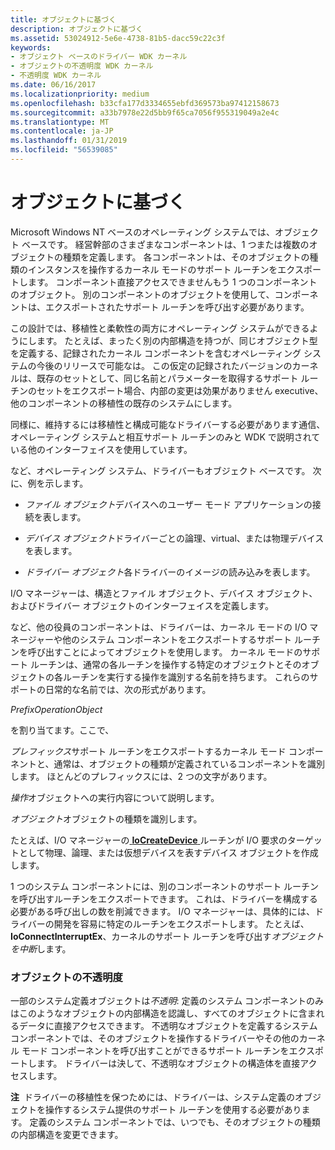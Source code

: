 ```yaml
---
title: オブジェクトに基づく
description: オブジェクトに基づく
ms.assetid: 53024912-5e6e-4738-81b5-dacc59c22c3f
keywords:
- オブジェクト ベースのドライバー WDK カーネル
- オブジェクトの不透明度 WDK カーネル
- 不透明度 WDK カーネル
ms.date: 06/16/2017
ms.localizationpriority: medium
ms.openlocfilehash: b33cfa177d3334655ebfd369573ba97412158673
ms.sourcegitcommit: a33b7978e22d5bb9f65ca7056f955319049a2e4c
ms.translationtype: MT
ms.contentlocale: ja-JP
ms.lasthandoff: 01/31/2019
ms.locfileid: "56539085"
---
```

# <a name="object-based"></a>オブジェクトに基づく





Microsoft Windows NT ベースのオペレーティング システムでは、オブジェクト ベースです。 経営幹部のさまざまなコンポーネントは、1 つまたは複数のオブジェクトの種類を定義します。 各コンポーネントは、そのオブジェクトの種類のインスタンスを操作するカーネル モードのサポート ルーチンをエクスポートします。 コンポーネント直接アクセスできませんもう 1 つのコンポーネントのオブジェクト。 別のコンポーネントのオブジェクトを使用して、コンポーネントは、エクスポートされたサポート ルーチンを呼び出す必要があります。

この設計では、移植性と柔軟性の両方にオペレーティング システムができるようにします。 たとえば、まったく別の内部構造を持つが、同じオブジェクト型を定義する、記録されたカーネル コンポーネントを含むオペレーティング システムの今後のリリースで可能なは。 この仮定の記録されたバージョンのカーネルは、既存のセットとして、同じ名前とパラメーターを取得するサポート ルーチンのセットをエクスポート場合、内部の変更は効果がありません executive、他のコンポーネントの移植性の既存のシステムにします。

同様に、維持するには移植性と構成可能なドライバーする必要があります通信、オペレーティング システムと相互サポート ルーチンのみと WDK で説明されている他のインターフェイスを使用しています。

など、オペレーティング システム、ドライバーもオブジェクト ベースです。 次に、例を示します。

-   *ファイル オブジェクト*デバイスへのユーザー モード アプリケーションの接続を表します。

-   *デバイス オブジェクト*ドライバーごとの論理、virtual、または物理デバイスを表します。

-   *ドライバー オブジェクト*各ドライバーのイメージの読み込みを表します。

I/O マネージャーは、構造とファイル オブジェクト、デバイス オブジェクト、およびドライバー オブジェクトのインターフェイスを定義します。

など、他の役員のコンポーネントは、ドライバーは、カーネル モードの I/O マネージャーや他のシステム コンポーネントをエクスポートするサポート ルーチンを呼び出すことによってオブジェクトを使用します。 カーネル モードのサポート ルーチンは、通常の各ルーチンを操作する特定のオブジェクトとそのオブジェクトの各ルーチンを実行する操作を識別する名前を持ちます。 これらのサポートの日常的な名前では、次の形式があります。

*PrefixOperationObject*

を割り当てます。ここで、

*プレフィックス*サポート ルーチンをエクスポートするカーネル モード コンポーネントと、通常は、オブジェクトの種類が定義されているコンポーネントを識別します。 ほとんどのプレフィックスには、2 つの文字があります。

*操作*オブジェクトへの実行内容について説明します。

*オブジェクト*オブジェクトの種類を識別します。

たとえば、I/O マネージャーの[ **IoCreateDevice** ](https://msdn.microsoft.com/library/windows/hardware/ff548397)ルーチンが I/O 要求のターゲットとして物理、論理、または仮想デバイスを表すデバイス オブジェクトを作成します。

1 つのシステム コンポーネントには、別のコンポーネントのサポート ルーチンを呼び出すルーチンをエクスポートできます。 これは、ドライバーを構成する必要がある呼び出しの数を削減できます。 I/O マネージャーは、具体的には、ドライバーの開発を容易に特定のルーチンをエクスポートします。 たとえば、 **IoConnectInterruptEx**、カーネルのサポート ルーチンを呼び出す*オブジェクトを中断*します。

### <a href="" id="ddk-object-opacity-kg"></a>オブジェクトの不透明度

一部のシステム定義オブジェクトは*不透明*: 定義のシステム コンポーネントのみはこのようなオブジェクトの内部構造を認識し、すべてのオブジェクトに含まれるデータに直接アクセスできます。 不透明なオブジェクトを定義するシステム コンポーネントでは、そのオブジェクトを操作するドライバーやその他のカーネル モード コンポーネントを呼び出すことができるサポート ルーチンをエクスポートします。 ドライバーは決して、不透明なオブジェクトの構造体を直接アクセスします。

**注**  ドライバーの移植性を保つためには、ドライバーは、システム定義のオブジェクトを操作するシステム提供のサポート ルーチンを使用する必要があります。 定義のシステム コンポーネントでは、いつでも、そのオブジェクトの種類の内部構造を変更できます。

 

 

 




